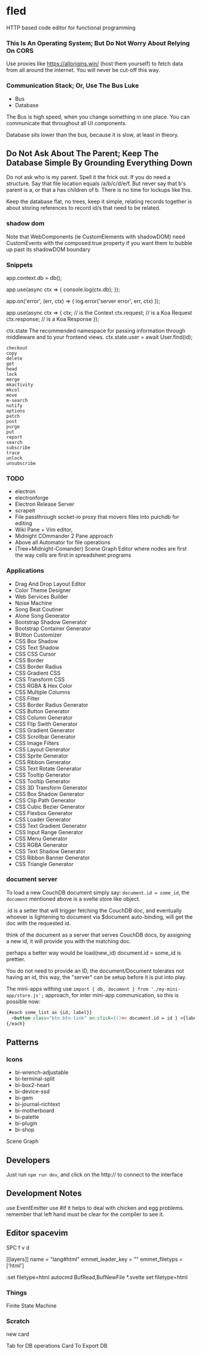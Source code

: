 # fled

HTTP based code editor for functional programming

### This Is An Operating System; But Do Not Worry About Relying On CORS

Use proxies like https://allorigins.win/ (host them yourself) to fetch data from all around the internet.
You will never be cut-off this way.

### Communication Stack; Or, Use The Bus Luke

- Bus
- Database

The Bus is high speed, when you change something in one place. You can communicate that throughout all UI components.

Database sits lower than the bus, because it is slow, at least in theory.

## Do Not Ask About The Parent; Keep The Database Simple By Grounding Everything Down

Do not ask who is my parent. Spell it the frick out. If you do need a structure. Say that file location equals /a/b/c/d/e/f.
But never say that b's parent is a, or that a has children of b. There is no time for lockups like this.

Keep the database flat, no trees, keep it simple, relating records together is about storing references to record id/s that need to be related.

### shadow dom

Note that WebComponents (ie CustomElements with shadowDOM) need CustomEvents with the composed:true property if you want them to bubble up past its shadowDOM boundary

### Snippets


app.context.db = db();

app.use(async ctx => {
  console.log(ctx.db);
});


app.on('error', (err, ctx) => {
  log.error('server error', err, ctx)
});


app.use(async ctx => {
  ctx; // is the Context
  ctx.request; // is a Koa Request
  ctx.response; // is a Koa Response
});


ctx.state
The recommended namespace for passing information through middleware and to your frontend views.
ctx.state.user = await User.find(id);



    checkout
    copy
    delete
    get
    head
    lock
    merge
    mkactivity
    mkcol
    move
    m-search
    notify
    options
    patch
    post
    purge
    put
    report
    search
    subscribe
    trace
    unlock
    unsubscribe


### TODO

- electron
- electronforge
- Electron Release Server
- scrapeit
- File passthrough socket-io proxy that movers files into puichdb for editing
- Wiki Pane + Vim editor,
- Midnight COmmander 2 Pane approach
- Above all Automator for file operations
- (Tree+Midnight-Comander) Scene Graph Editor where nodes are first the way cells are first in spreadsheet programs

### Applications

- Drag And Drop Layout Editor
- Color Theme Designer
- Web Services Builder
- Noise Machine
- Song Beat Coutiner
- Alone Song Generator
- Bootstrap Shadow Generator
- Bootstrap Container Generator
- BUtton Customizer
- CSS Box Shadow
- CSS Text Shadow
- CSS CSS Cursor
- CSS Border
- CSS Border Radius
- CSS Gradient CSS
- CSS Transform CSS
- CSS RGBA & Hex Color
- CSS Multiple Columns
- CSS Filter
- CSS Border Radius Generator
- CSS Button Generator
- CSS Column Generator
- CSS Flip Swith Generator
- CSS Gradient Generator
- CSS Scrollbar Generator
- CSS Image Filters
- CSS Layout Generator
- CSS Sprite Generator
- CSS Ribbon Generator
- CSS Text Rotate Generator
- CSS Tooltip Generator
- CSS Tooltip Generator
- CSS 3D Transform Generator
- CSS Box Shadow Generator
- CSS Clip Path Generator
- CSS Cubic Bezier Generator
- CSS Flexbox Generator
- CSS Loader Generator
- CSS Text Gradient Generator
- CSS Input Range Generator
- CSS Menu Generator
- CSS RGBA Generator
- CSS Text Shadow Generator
- CSS Ribbon Banner Generator
- CSS Triangle Generator


### document server

To load a new CouchDB document simply say: ```document.id = some_id```,
the ```document``` mentioned above is a svelte store like object.

.id is a setter that will trigger fetching the CouchDB doc,
and eventually whoever is lightening to document via $document auto-binding,
will get the doc with the requested id.

think of the document as a server that serves CouchDB docs,
by assigning a new id, it will provide you with the matching doc.

perhaps a better way would be load(new_id) document.id = some_id is prettier.

You do not need to provide an ID, the document/Document tolerates not having an id,
this way, the "server" can be setup before it is put into play.

The mini-apps withing use ```import { db, document } from './my-mini-app/store.js';``` approach,
for inter mini-app communication, so this is possible now:

```html
{#each some_list as {id, label}}
  <button class="btn btn-link" on:click={()=> document.id = id } >{label}</button>
{/each}
```

## Patterns

### Icons

- bi-wrench-adjustable
- bi-terminal-split
- bi-box2-heart
- bi-device-ssd
- bi-gem
- bi-journal-richtext
- bi-motherboard
- bi-palette
- bi-plugin
- bi-shop


Scene Graph


## Developers

Just run ```npm run dev```, and click on the http:// to connect to the interface

## Development Notes
use EventEmitter
use #if it helps to deal with chicken and egg problems.
remember that left hand must be clear for the compiler to see it.

## Editor spacevim
SPC f v d

[[layers]]
  name = "lang#html"
  emmet_leader_key = "<C-e>"
  emmet_filetyps = ['html']


:set filetype=html
autocmd BufRead,BufNewFile *.svelte set filetype=html


### Things

Finite State Machine

### Scratch

new card


Tab for DB operations
Card To Export DB
